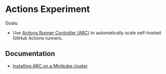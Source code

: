 # Actions Experiment

Goals:
- Use [Actions Runner Controller (ARC)](https://github.com/actions/actions-runner-controller/tree/master) to automatically scale self-hosted GitHub Actions runners.

## Documentation
- [Installing ARC on a Minikube cluster](https://github.com/swils23/actions-experiment/wiki/Installing-ARC-on-a-Minikube-cluster)
